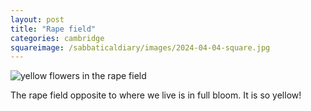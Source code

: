 ```yaml
---
layout: post
title: "Rape field"
categories: cambridge
squareimage: /sabbaticaldiary/images/2024-04-04-square.jpg
---
```

<img src="/sabbaticaldiary/images/2024-04-04.jpg" alt="yellow flowers in the rape field" class="center">

The rape field opposite to where we live is in full bloom. It is so yellow!